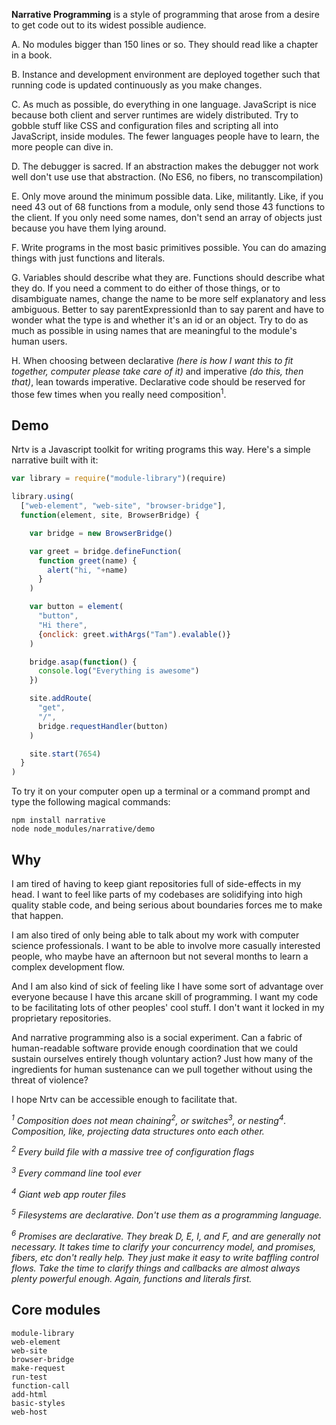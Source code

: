 
**Narrative Programming** is a style of programming that arose from a desire to get code out to its widest possible audience.

A. No modules bigger than 150 lines or so. They should read like a chapter in a book.

B. Instance and development environment are deployed together such that running code is updated continuously as you make changes.

C. As much as possible, do everything in one language. JavaScript is nice because both client and server runtimes are widely distributed. Try to gobble stuff like CSS and configuration files and scripting all into JavaScript, inside modules. The fewer languages people have to learn, the more people can dive in.

D. The debugger is sacred. If an abstraction makes the debugger not work well don't use use that abstraction. (No ES6, no fibers, no transcompilation)

E. Only move around the minimum possible data. Like, militantly. Like, if you need 43 out of 68 functions from a module, only send those 43 functions to the client. If you only need some names, don't send an array of objects just because you have them lying around.

F. Write programs in the most basic primitives possible. You can do amazing things with just functions and literals.

G. Variables should describe what they are. Functions should describe what they do. If you need a comment to do either of those things, or to disambiguate names, change the name to be more self explanatory and less ambiguous. Better to say parentExpressionId than to say parent and have to wonder what the type is and whether it's an id or an object. Try to do as much as possible in using names that are meaningful to the module's human users.

H. When choosing between declarative *(here is how I want this to fit together, computer please take care of it)* and imperative *(do this, then that)*, lean towards imperative. Declarative code should be reserved for those few times when you really need composition<sup>1</sup>.


## Demo

Nrtv is a Javascript toolkit for writing programs this way. Here's a  simple narrative built with it:

```javascript
var library = require("module-library")(require)

library.using(
  ["web-element", "web-site", "browser-bridge"],
  function(element, site, BrowserBridge) {

    var bridge = new BrowserBridge()

    var greet = bridge.defineFunction(
      function greet(name) {
        alert("hi, "+name)
      }
    )

    var button = element(
      "button",
      "Hi there", 
      {onclick: greet.withArgs("Tam").evalable()}
    )

    bridge.asap(function() {
      console.log("Everything is awesome")
    })

    site.addRoute(
      "get",
      "/",
      bridge.requestHandler(button)
    )

    site.start(7654)
  }
)
```

To try it on your computer open up a terminal or a command prompt and type the following magical commands:

    npm install narrative
    node node_modules/narrative/demo

## Why

I am tired of having to keep giant repositories full of side-effects in my head. I want to feel like parts of my codebases are solidifying into high quality stable code, and being serious about boundaries forces me to make that happen.

I am also tired of only being able to talk about my work with computer science professionals. I want to be able to involve more casually interested people, who maybe have an afternoon but not several months to learn a complex development flow.

And I am also kind of sick of feeling like I have some sort of advantage over everyone because I have this arcane skill of programming. I want my code to be facilitating lots of other peoples' cool stuff. I don't want it locked in my proprietary repositories.

And narrative programming also is a social experiment. Can a fabric of human-readable software provide enough coordination that we could sustain ourselves entirely though voluntary action? Just how many of the ingredients for human sustenance can we pull together without using the threat of violence?

I hope Nrtv can be accessible enough to facilitate that.

*<sup>1</sup> Composition does not mean chaining<sup>2</sup>, or switches<sup>3</sup>, or nesting<sup>4</sup>. Composition, like, projecting data structures onto each other.*

*<sup>2</sup> Every build file with a massive tree of configuration flags*

*<sup>3</sup> Every command line tool ever*

*<sup>4</sup> Giant web app router files*

*<sup>5</sup> Filesystems are declarative. Don't use them as a programming language.*

*<sup>6</sup> Promises are declarative. They break D, E, I, and F, and are generally not necessary. It takes time to clarify your concurrency model, and promises, fibers, etc don't really help. They just make it easy to write baffling control flows. Take the time to clarify things and callbacks are almost always plenty powerful enough. Again, functions and literals first.*


## Core modules

    module-library
    web-element
    web-site
    browser-bridge
    make-request
    run-test
    function-call
    add-html
    basic-styles
    web-host
